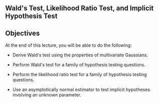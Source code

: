 ## Wald's Test, Likelihood Ratio Test, and Implicit Hypothesis Test

## Objectives

At the end of this lecture, you will be able to do the following:

- Derive Wald's test using the properties of multivariate Gaussians.

- Perform Wald's test for a family of hypothesis testing questions.

- Perform the likelihood ratio test for a family of hypothesis testing questions.

- Use an asymptotically normal estimator to test implicit hypotheses involving an unknown parameter.


